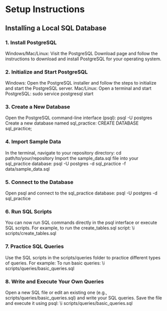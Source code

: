 # Setup Instructions

## Installing a Local SQL Database

### 1. Install PostgreSQL
Windows/Mac/Linux: Visit the PostgreSQL Download page and follow the instructions to download and install PostgreSQL for your operating system.

### 2. Initialize and Start PostgreSQL
Windows: Open the PostgreSQL installer and follow the steps to initialize and start the PostgreSQL server.
Mac/Linux: Open a terminal and start PostgreSQL:
sudo service postgresql start

### 3. Create a New Database
Open the PostgreSQL command-line interface (psql): psql -U postgres
Create a new database named sql_practice: CREATE DATABASE sql_practice;

### 4. Import Sample Data
In the terminal, navigate to your repository directory: cd path/to/your/repository
Import the sample_data.sql file into your sql_practice database: psql -U postgres -d sql_practice -f data/sample_data.sql

### 5. Connect to the Database
Open psql and connect to the sql_practice database: psql -U postgres -d sql_practice

### 6. Run SQL Scripts
You can now run SQL commands directly in the psql interface or execute SQL scripts. For example, to run the create_tables.sql script: \i scripts/create_tables.sql

### 7. Practice SQL Queries
Use the SQL scripts in the scripts/queries folder to practice different types of queries. For example:
To run basic queries: \i scripts/queries/basic_queries.sql

### 8. Write and Execute Your Own Queries
Open a new SQL file or edit an existing one (e.g., scripts/queries/basic_queries.sql) and write your SQL queries.
Save the file and execute it using psql: \i scripts/queries/basic_queries.sql